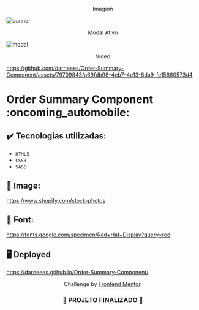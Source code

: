 <p align="center">
    Imagem
</p>

![banner](https://github.com/darneees/Order-Summary-Component/assets/79709843/8e2d4ebd-4805-46cd-b149-800690ceb342)

<p align="center">
    Modal Ativo
</p>

![modal](https://github.com/darneees/Order-Summary-Component/assets/79709843/46d7179e-4ff8-4fc1-8eae-c4bcc27f9e4a)


<p align="center">
    Video
</p>

https://github.com/darneees/Order-Summary-Component/assets/79709843/a69fdb98-4eb7-4e13-8da9-fe15860573d4

<h1>
  Order Summary Component :oncoming_automobile:
</h1>

## ✔️ Tecnologias utilizadas:
- ``HTML5``
- ``CSS3``
- ``SASS``

## :paperclip: Image:

https://www.shopify.com/stock-photos

## :paperclip: Font:

https://fonts.google.com/specimen/Red+Hat+Display?query=red

## :desktop_computer: Deployed

https://darneees.github.io/Order-Summary-Component/

<p align="center">
  Challenge by <a href="https://www.frontendmentor.io?ref=challenge" target="_blank">Frontend Mentor</a>.
</p>

<h3 align="center">
  
  :construction: PROJETO FINALIZADO :construction:
  
</h3>

